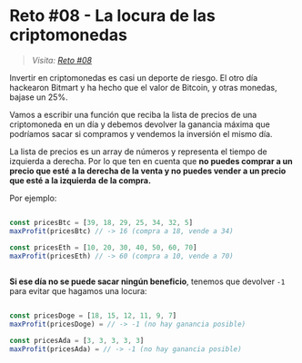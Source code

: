 # Reto #08 - La locura de las criptomonedas

> _Visita: [Reto #08](https://2021.adventjs.dev/challenges/08)_

Invertir en criptomonedas es casi un deporte de riesgo. El otro día
hackearon Bitmart y ha hecho que el valor de Bitcoin, y otras monedas,
bajase un 25%.

Vamos a escribir una función que reciba la lista de precios de una criptomoneda
en un día y debemos devolver la ganancia máxima que podríamos sacar si
compramos y vendemos la inversión el mismo día.

La lista de precios es un array de números y representa el tiempo de izquierda
a derecha. Por lo que ten en cuenta que **no puedes comprar a un precio que esté**
**a la derecha de la venta y no puedes vender a un precio que esté a la izquierda**
**de la compra.**

Por ejemplo:

```javascript

const pricesBtc = [39, 18, 29, 25, 34, 32, 5]
maxProfit(pricesBtc) // -> 16 (compra a 18, vende a 34)

const pricesEth = [10, 20, 30, 40, 50, 60, 70]  
maxProfit(pricesEth) // -> 60 (compra a 10, vende a 70)
    
```

**Si ese día no se puede sacar ningún beneficio**, tenemos que devolver `-1`
para evitar que hagamos una locura:

```javascript

const pricesDoge = [18, 15, 12, 11, 9, 7]
maxProfit(pricesDoge) = // -> -1 (no hay ganancia posible)

const pricesAda = [3, 3, 3, 3, 3]
maxProfit(pricesAda) = // -> -1 (no hay ganancia posible)

```
